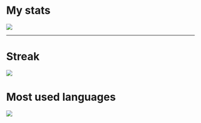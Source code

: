 <h1>My stats</h1>
<img align="center" src="https://github-readme-stats.vercel.app/api?username=anuraghazra&show_icons=true&theme=monokai"/>
<hr>
<h1>Streak</h1>
<img align="center" src="https://github-readme-streak-stats.herokuapp.com?user=chandra-sekhar-pilla&theme=monokai&date_format=M%20j%5B%2C%20Y%5D"/>
<h1>Most used languages</h1>
<img align="center" src="https://github-readme-stats.vercel.app/api/top-langs/?username=anuraghazra&langs_count=8&theme=monokai"/>
